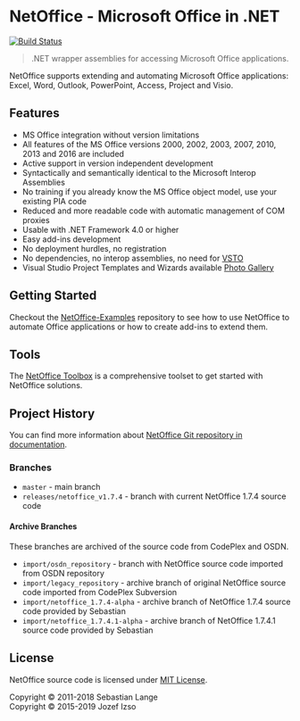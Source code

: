 # NetOffice - Microsoft Office in .NET

[![Build Status](https://dev.azure.com/netoffice/NetOffice/_apis/build/status/NetOfficeFw.NetOffice?branchName=master)](https://dev.azure.com/netoffice/NetOffice/_build/latest?definitionId=1&branchName=master)

> .NET wrapper assemblies for accessing Microsoft Office applications.

NetOffice supports extending and automating Microsoft Office applications: Excel, Word, Outlook,
PowerPoint, Access, Project and Visio.

## Features

* MS Office integration without version limitations
* All features of the MS Office versions 2000, 2002, 2003, 2007, 2010, 2013 and 2016 are included
* Active support in version independent development
* Syntactically and semantically identical to the Microsoft Interop Assemblies
* No training if you already know the MS Office object model, use your existing PIA code
* Reduced and more readable code with automatic management of COM proxies
* Usable with .NET Framework 4.0 or higher
* Easy add-ins development
* No deployment hurdles, no registration
* No dependencies, no interop assemblies, no need for [VSTO][VSTO]
* Visual Studio Project Templates and Wizards available [Photo Gallery][NetOffice Photo Gallery]

## Getting Started

Checkout the [NetOffice-Examples](https://github.com/NetOfficeFw/NetOffice-Examples) repository
to see how to use NetOffice to automate Office applications or how to create add-ins to extend them.

## Tools

The [NetOffice Toolbox](https://github.com/NetOfficeFw/NetOfficeToolbox) is a comprehensive
toolset to get started with NetOffice solutions.

## Project History

You can find more information about [NetOffice Git repository in documentation](Documentation/History.md).

### Branches

* `master` - main branch
* `releases/netoffice_v1.7.4` - branch with current NetOffice 1.7.4 source code

#### Archive Branches

These branches are archived of the source code from CodePlex and OSDN.

* `import/osdn_repository` - branch with NetOffice source code imported from OSDN repository
* `import/legacy_repository` - archive branch of original NetOffice source code imported from CodePlex Subversion
* `import/netoffice_1.7.4-alpha` - archive branch of NetOffice 1.7.4 source code provided by Sebastian
* `import/netoffice_1.7.4.1-alpha` - archive branch of NetOffice 1.7.4.1 source code provided by Sebastian

## License

NetOffice source code is licensed under [MIT License](LICENSE.txt).

Copyright © 2011-2018 Sebastian Lange  
Copyright © 2015-2019 Jozef Izso


[VSTO]: http://msdn.microsoft.com/en-us/library/jj620922.aspx
[NetOffice Photo Gallery]: http://netoffice.codeplex.com/wikipage?title=ProjectWizardScreenshots_English
